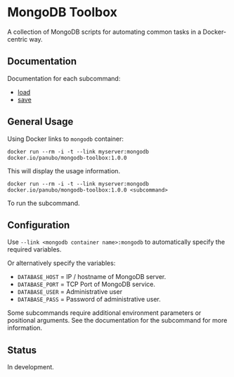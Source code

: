 # MongoDB Toolbox

A collection of MongoDB scripts for automating common tasks in a Docker-centric way.

## Documentation

Documentation for each subcommand:

- [load](commands/load.md)
- [save](commands/save.md)

## General Usage

Using Docker links to `mongodb` container:

```
docker run --rm -i -t --link myserver:mongodb docker.io/panubo/mongodb-toolbox:1.0.0
```

This will display the usage information.

```
docker run --rm -i -t --link myserver:mongodb docker.io/panubo/mongodb-toolbox:1.0.0 <subcommand>
```

To run the subcommand.

## Configuration

Use `--link <mongodb container name>:mongodb` to automatically specify the required variables.

Or alternatively specify the variables:

- `DATABASE_HOST` = IP / hostname of MongoDB server.
- `DATABASE_PORT` = TCP Port of MongoDB service.
- `DATABASE_USER` = Administrative user
- `DATABASE_PASS` = Password of administrative user.

Some subcommands require additional environment parameters or positional arguments. See the
documentation for the subcommand for more information.

## Status

In development.
